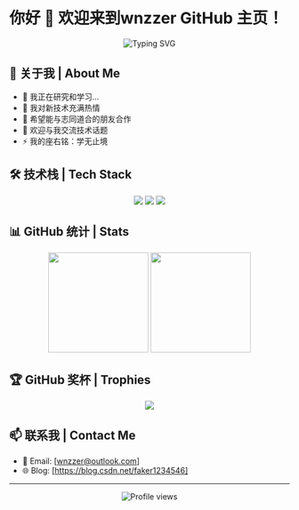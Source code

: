# 你好 👋 欢迎来到wnzzer GitHub 主页！

<div align="center">
  <img src="https://readme-typing-svg.herokuapp.com?font=Fira+Code&pause=1000&color=2196F3&center=true&vCenter=true&width=435&lines=热爱编程;热爱学习;永远保持好奇心" alt="Typing SVG" />
</div>

## 🌈 关于我 | About Me

- 🔭 我正在研究和学习...
- 🌱 我对新技术充满热情
- 👯 希望能与志同道合的朋友合作
- 💬 欢迎与我交流技术话题
- ⚡ 我的座右铭：学无止境

## 🛠️ 技术栈 | Tech Stack

<div align="center">
  <img src="https://img.shields.io/badge/-Go-00ADD8?style=flat-square&logo=go&logoColor=white" />
  <img src="https://img.shields.io/badge/-Java-007396?style=flat-square&logo=java&logoColor=white" />
  <img src="https://img.shields.io/badge/-Vue.js-4FC08D?style=flat-square&logo=vue.js&logoColor=white" />

  <!-- 你可以根据自己的技术栈添加更多徽章 -->
</div>

## 📊 GitHub 统计 | Stats

<div align="center">
  <img height="180em" src="https://github-readme-stats.vercel.app/api?username=wnzzer&show_icons=true&theme=tokyonight" />
  <img height="180em" src="https://github-readme-stats.vercel.app/api/top-langs/?username=wnzzer&layout=compact&theme=tokyonight" />
</div>

## 🏆 GitHub 奖杯 | Trophies

<div align="center">
  <img src="https://github-profile-trophy.vercel.app/?username=wnzzer&theme=nord&column=8" />
</div>

## 📫 联系我 | Contact Me

- 📧 Email: [wnzzer@outlook.com]
- 🌐 Blog: [https://blog.csdn.net/faker1234546]
<!-- 你可以添加其他社交媒体链接 -->

---

<div align="center">
  <img src="https://komarev.com/ghpvc/?username=wnzzer&style=flat-square&color=blue" alt="Profile views" />
</div>

